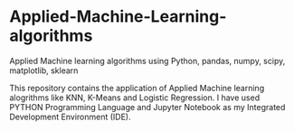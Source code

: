 # Applied-Machine-Learning-algorithms
Applied Machine learning algorithms using Python, pandas, numpy, scipy, matplotlib, sklearn 

This repository contains the application of Applied Machine learning alogrithms like KNN, K-Means and Logistic Regression. 
I have used PYTHON Programming Language and Jupyter Notebook as my Integrated Development Environment (IDE).
